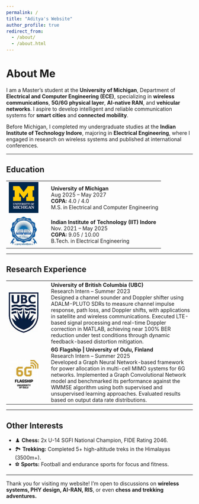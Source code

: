 ```yaml
---
permalink: /
title: "Aditya's Website"
author_profile: true
redirect_from: 
  - /about/
  - /about.html
---
```


# About Me

I am a Master’s student at the **University of Michigan**, Department of **Electrical and Computer Engineering (ECE)**, specializing in **wireless communications**, **5G/6G physical layer**, **AI-native RAN**, and **vehicular networks**. I aspire to develop intelligent and reliable communication systems for **smart cities** and **connected mobility**.

Before Michigan, I completed my undergraduate studies at the **Indian Institute of Technology Indore**, majoring in **Electrical Engineering**, where I engaged in research on wireless systems and published at international conferences.

---

## Education

<table>
  <tr>
    <td width="100"><img src="/images/umich.jpeg" width="80"></td>
    <td>
      <b>University of Michigan</b><br>
      Aug 2025 – May 2027<br>
      <b>CGPA:</b> 4.0 / 4.0<br>
      M.S. in Electrical and Computer Engineering
    </td>
  </tr>
  <tr>
    <td><img src="/images/iitindore.jpeg" width="80"></td>
    <td>
      <b>Indian Institute of Technology (IIT) Indore</b><br>
      Nov. 2021 – May 2025<br>
      <b>CGPA:</b> 9.05 / 10.00<br>
      B.Tech. in Electrical Engineering
    </td>
  </tr>
</table>

---

## Research Experience

<table>
  <tr>
    <td width="100"><img src="/images/ubcvan.jpeg" width="80"></td>
    <td>
      <b>University of British Columbia (UBC)</b><br>
      Research Intern – Summer 2023<br>
      Designed a channel sounder and Doppler shifter using ADALM-PLUTO SDRs to measure channel impulse response, path loss, and Doppler shifts, with applications in satellite and wireless communications. Executed LTE-based signal processing and real-time Doppler correction in MATLAB, achieving near 100% BER reduction under test conditions through dynamic feedback-based distortion mitigation.
    </td>
  </tr>
  <tr>
    <td><img src="/images/oulu.jpeg" width="80"></td>
    <td>
      <b>6G Flagship | University of Oulu, Finland</b><br>
      Research Intern – Summer 2025<br>
      Developed a Graph Neural Network-based framework for power allocation in multi-cell MIMO systems for 6G networks. Implemented a Graph Convolutional Network model and benchmarked its performance against the WMMSE algorithm using both supervised and unsupervised learning approaches. Evaluated results based on output data rate distributions.
    </td>
  </tr>

</table>

---

## Other Interests

- ♟️ **Chess:** 2x U-14 SGFI National Champion, FIDE Rating 2046.
- 🏞️ **Trekking:** Completed 5+ high-altitude treks in the Himalayas (3500m+).
- ⚽ **Sports:** Football and endurance sports for focus and fitness.

---

Thank you for visiting my website! I’m open to discussions on **wireless systems, PHY design, AI-RAN, RIS**, or even **chess and trekking adventures.**

